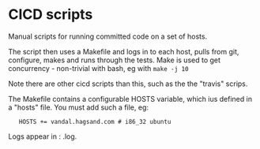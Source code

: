 CICD scripts
============
Manual scripts for running committed code on a set of hosts.

The script then uses a Makefile and logs in to each host, pulls from
git, configure, makes and runs through the tests. Make is used to get
concurrency - non-trivial with bash, eg with `make -j 10`

Note there are other cicd scripts than this, such as the the "travis" scrips.

The Makefile contains a configurable HOSTS variable, which ius defined
in a "hosts" file. You must add such a file, eg:
```
   HOSTS += vandal.hagsand.com # i86_32 ubuntu
```

Logs appear in : <hostname>.log.

